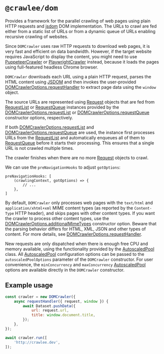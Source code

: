 # `@crawlee/dom`

Provides a framework for the parallel crawling of web pages using plain HTTP requests and [jsdom](https://www.npmjs.com/package/jsdom) DOM implementation. The URLs to crawl are fed either from a static list of URLs or from a dynamic queue of URLs enabling recursive crawling of websites.

Since `DOMCrawler` uses raw HTTP requests to download web pages, it is very fast and efficient on data bandwidth. However, if the target website requires JavaScript to display the content, you might need to use [PuppeteerCrawler](https://crawlee.dev/api/puppeteer-crawler/class/PuppeteerCrawler) or [PlaywrightCrawler](https://crawlee.dev/api/playwright-crawler/class/PlaywrightCrawler) instead, because it loads the pages using full-featured headless Chrome browser.

`DOMCrawler` downloads each URL using a plain HTTP request, parses the HTML content using [JSDOM](https://www.npmjs.com/package/jsdom) and then invokes the user-provided [DOMCrawlerOptions.requestHandler](https://crawlee.dev/api/dom-crawler/interface/DOMCrawlerOptions#requestHandler) to extract page data using the `window` object.

The source URLs are represented using [Request](https://crawlee.dev/api/core/class/Request) objects that are fed from [RequestList](https://crawlee.dev/api/core/class/RequestList) or [RequestQueue](https://crawlee.dev/api/core/class/RequestQueue) instances provided by the [DOMCrawlerOptions.requestList](https://crawlee.dev/api/dom-crawler/interface/DOMCrawlerOptions#requestList) or [DOMCrawlerOptions.requestQueue](https://crawlee.dev/api/dom-crawler/interface/DOMCrawlerOptions#requestQueue) constructor options, respectively.

If both [DOMCrawlerOptions.requestList](https://crawlee.dev/api/dom-crawler/interface/DOMCrawlerOptions#requestList) and [DOMCrawlerOptions.requestQueue](https://crawlee.dev/api/dom-crawler/interface/DOMCrawlerOptions#requestQueue) are used, the instance first processes URLs from the [RequestList](https://crawlee.dev/api/core/class/RequestList) and automatically enqueues all of them to [RequestQueue](https://crawlee.dev/api/core/class/RequestQueue) before it starts their processing. This ensures that a single URL is not crawled multiple times.

The crawler finishes when there are no more [Request](https://crawlee.dev/api/core/class/Request) objects to crawl.

We can use the `preNavigationHooks` to adjust `gotOptions`:

```
preNavigationHooks: [
    (crawlingContext, gotOptions) => {
        // ...
    },
]
```

By default, `DOMCrawler` only processes web pages with the `text/html` and `application/xhtml+xml` MIME content types (as reported by the `Content-Type` HTTP header), and skips pages with other content types. If you want the crawler to process other content types, use the [DOMCrawlerOptions.additionalMimeTypes](https://crawlee.dev/api/dom-crawler/interface/DOMCrawlerOptions#additionalMimeTypes) constructor option. Beware that the parsing behavior differs for HTML, XML, JSON and other types of content. For more details, see [DOMCrawlerOptions.requestHandler](https://crawlee.dev/api/dom-crawler/interface/DOMCrawlerOptions#requestHandler).

New requests are only dispatched when there is enough free CPU and memory available, using the functionality provided by the [AutoscaledPool](https://crawlee.dev/api/core/class/AutoscaledPool) class. All [AutoscaledPool](https://crawlee.dev/api/core/class/AutoscaledPool) configuration options can be passed to the `autoscaledPoolOptions` parameter of the `DOMCrawler` constructor. For user convenience, the `minConcurrency` and `maxConcurrency` [AutoscaledPool](https://crawlee.dev/api/core/class/AutoscaledPool) options are available directly in the `DOMCrawler` constructor.

## Example usage

```javascript
const crawler = new DOMCrawler({
    async requestHandler({ request, window }) {
        await Dataset.pushData({
            url: request.url,
            title: window.document.title,
        });
    },
});

await crawler.run([
    'http://crawlee.dev',
]);
```
